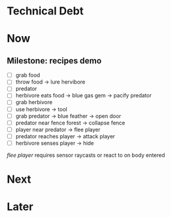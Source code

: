 # Technical Debt

# Now

## Milestone: recipes demo
- [ ] grab food
- [ ] throw food -> lure hervibore
- [ ] predator
- [ ] herbivore eats food -> blue gas gem -> pacify predator
- [ ] grab herbivore
- [ ] use herbivore -> tool
- [ ] grab  predator -> blue feather -> open door
- [ ] predator near fence forest -> collapse fence
- [ ] player near predator -> flee player
- [ ] predator reaches player -> attack player
- [ ] herbivore senses player -> hide

*flee player* requires sensor raycasts or react to on body entered


# Next

# Later
